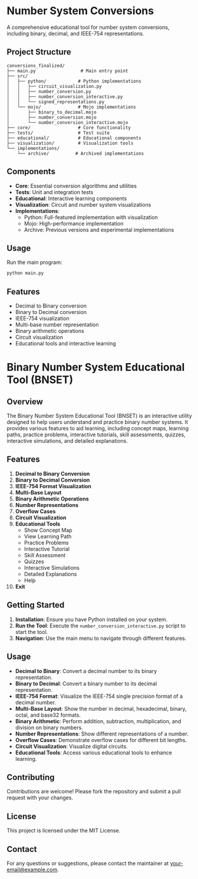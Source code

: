 # Number System Conversions

A comprehensive educational tool for number system conversions, including binary, decimal, and IEEE-754 representations.

## Project Structure

```
conversions_finalized/
├── main.py                 # Main entry point
├── src/
│   ├── python/            # Python implementations
│   │   ├── circuit_visualization.py
│   │   ├── number_conversion.py
│   │   ├── number_conversion_interactive.py
│   │   └── signed_representations.py
│   └── mojo/              # Mojo implementations
│       ├── binary_to_decimal.mojo
│       ├── number_conversion.mojo
│       └── number_conversion_interactive.mojo
├── core/                  # Core functionality
├── tests/                 # Test suite
├── educational/           # Educational components
├── visualization/         # Visualization tools
└── implementations/
    └── archive/          # Archived implementations
```

## Components

- **Core**: Essential conversion algorithms and utilities
- **Tests**: Unit and integration tests
- **Educational**: Interactive learning components
- **Visualization**: Circuit and number system visualizations
- **Implementations**: 
  - Python: Full-featured implementation with visualization
  - Mojo: High-performance implementation
  - Archive: Previous versions and experimental implementations

## Usage

Run the main program:
```bash
python main.py
```

## Features

- Decimal to Binary conversion
- Binary to Decimal conversion
- IEEE-754 visualization
- Multi-base number representation
- Binary arithmetic operations
- Circuit visualization
- Educational tools and interactive learning 

# Binary Number System Educational Tool (BNSET)

## Overview

The Binary Number System Educational Tool (BNSET) is an interactive utility designed to help users understand and practice binary number systems. It provides various features to aid learning, including concept maps, learning paths, practice problems, interactive tutorials, skill assessments, quizzes, interactive simulations, and detailed explanations.

## Features

1. **Decimal to Binary Conversion**
2. **Binary to Decimal Conversion**
3. **IEEE-754 Format Visualization**
4. **Multi-Base Layout**
5. **Binary Arithmetic Operations**
6. **Number Representations**
7. **Overflow Cases**
8. **Circuit Visualization**
9. **Educational Tools**
   - Show Concept Map
   - View Learning Path
   - Practice Problems
   - Interactive Tutorial
   - Skill Assessment
   - Quizzes
   - Interactive Simulations
   - Detailed Explanations
   - Help
10. **Exit**

## Getting Started

1. **Installation**: Ensure you have Python installed on your system.
2. **Run the Tool**: Execute the `number_conversion_interactive.py` script to start the tool.
3. **Navigation**: Use the main menu to navigate through different features.

## Usage

- **Decimal to Binary**: Convert a decimal number to its binary representation.
- **Binary to Decimal**: Convert a binary number to its decimal representation.
- **IEEE-754 Format**: Visualize the IEEE-754 single precision format of a decimal number.
- **Multi-Base Layout**: Show the number in decimal, hexadecimal, binary, octal, and base32 formats.
- **Binary Arithmetic**: Perform addition, subtraction, multiplication, and division on binary numbers.
- **Number Representations**: Show different representations of a number.
- **Overflow Cases**: Demonstrate overflow cases for different bit lengths.
- **Circuit Visualization**: Visualize digital circuits.
- **Educational Tools**: Access various educational tools to enhance learning.

## Contributing

Contributions are welcome! Please fork the repository and submit a pull request with your changes.

## License

This project is licensed under the MIT License.

## Contact

For any questions or suggestions, please contact the maintainer at [your-email@example.com](mailto:your-email@example.com). 